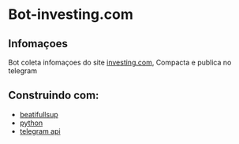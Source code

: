 # Bot-investing.com

## Infomaçoes
Bot coleta infomaçoes do site [investing.com](https://br.investing.com/economic-calendar/), Compacta e publica no telegram

## Construindo com:

* [beatifullsup](#)
* [python](#)
* [telegram api](#)
